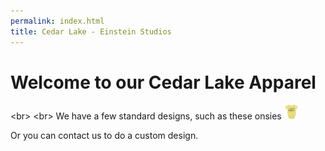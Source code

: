 ```yaml
---
permalink: index.html
title: Cedar Lake - Einstein Studios
---
```


# Welcome to our Cedar Lake Apparel

<br\>
<br\>
We have a few standard designs, such as these onsies <img src="/assets/img/onesie_test.jpg" height="24">

Or you can contact us to do a custom design.
